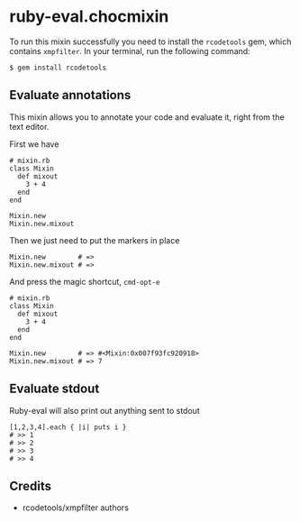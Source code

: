 # ruby-eval.chocmixin

To run this mixin successfully you need to install the `rcodetools` gem, which contains `xmpfilter`. In your terminal, run the following command:

    $ gem install rcodetools

## Evaluate annotations

This mixin allows you to annotate your code and evaluate it, right from the text editor.

First we have

    # mixin.rb
    class Mixin
      def mixout
        3 + 4
      end
    end
    
    Mixin.new       
    Mixin.new.mixout

Then we just need to put the markers in place

    Mixin.new        # =>
    Mixin.new.mixout # =>

And press the magic shortcut, `cmd-opt-e`

    # mixin.rb
    class Mixin
      def mixout
        3 + 4
      end
    end
    
    Mixin.new        # => #<Mixin:0x007f93fc920918>
    Mixin.new.mixout # => 7

## Evaluate stdout

Ruby-eval will also print out anything sent to stdout

    [1,2,3,4].each { |i| puts i }
    # >> 1
    # >> 2
    # >> 3
    # >> 4

## Credits

* rcodetools/xmpfilter authors
